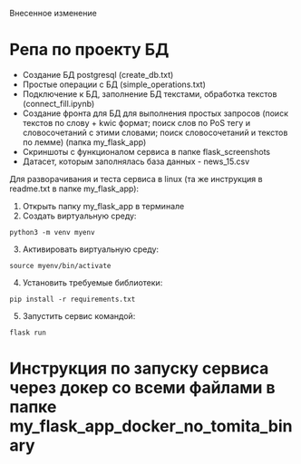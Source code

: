 Внесенное изменение

# Репа по проекту БД 

- Создание БД postgresql (create_db.txt)
- Простые операции с БД (simple_operations.txt)
- Подключение к БД, заполнение БД текстами, обработка текстов (connect_fill.ipynb)
- Создание фронта для БД для выполнения простых запросов (поиск текстов по слову + kwic формат; поиск слов по PoS тегу и словосочетаний с этими словами; поиск словосочетаний и текстов по лемме) (папка my_flask_app)
- Скриншоты с функционалом сервиса в папке flask_screenshots
- Датасет, которым заполнялась база данных - news_15.csv

Для разворачивания и теста сервиса в linux (та же инструкция в readme.txt в папке my_flask_app):

1. Открыть папку my_flask_app в терминале
2. Создать виртуальную среду:
```
python3 -m venv myenv
```
3. Активировать виртуальную среду:
```
source myenv/bin/activate
```
4. Установить требуемые библиотеки:
```
pip install -r requirements.txt
```
5. Запустить сервис командой:
```
flask run
```
# Инструкция по запуску сервиса через докер со всеми файлами в папке my_flask_app_docker_no_tomita_binary
